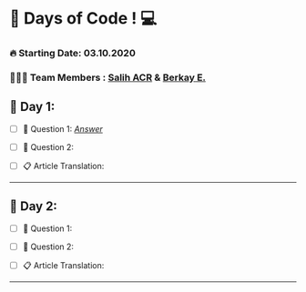 # 💯 Days of Code !  💻  

### **🔥 Starting Date: 03.10.2020**
### **👨🏽‍💻 Team Members : [Salih ACR](https://github.com/salihacr) & [Berkay E.](https://github.com/clopylol)**


## 📅 **Day 1**:  
 - [ ]  📌 Question 1: *[Answer](https://github.com/salihacr)*
 
 - [ ] 📌 Question 2:

- [ ] 📋  Article Translation:
---

## 📅 **Day 2**:  
 - [ ]  📌 Question 1: 
 
 - [ ] 📌 Question 2:

- [ ] 📋  Article Translation:
---
